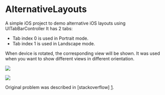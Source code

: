 # AlternativeLayouts
A simple iOS project to demo alternative iOS layouts using UITabBarController
It has 2 tabs:

- Tab index 0 is used in Portrait mode.
- Tab index 1 is used in Landscape mode.

When device is rotated, the corresponding view will be shown. It was used when you want to show different views in different orientation.

![](Portrait.jpg)

![](Landscape.jpg)

Original problem was described in [stackoverflow] [1].

[1]:http://stackoverflow.com/questions/18595561/alternative-ios-layouts-for-portrait-and-landscape-using-just-one-xib-file